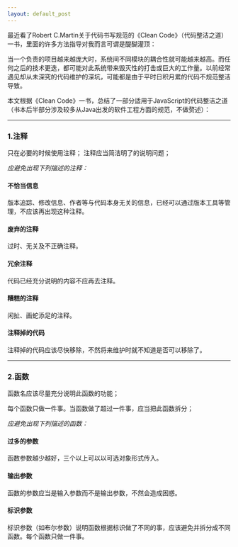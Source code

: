 ```yaml
---
layout: default_post
---
```


最近看了Robert C.Martin关于代码书写规范的《Clean Code》（代码整洁之道）一书，里面的许多方法指导对我而言可谓是醍醐灌顶：

当一个负责的项目越来越庞大时，系统间不同模块的耦合性就可能越来越高。而任何之后的技术更迭，都可能对此系统带来毁灭性的打击或巨大的工作量。以前经常遇见却从未深究的代码维护的深坑，可能都是由于平时日积月累的代码不规范整洁导致。

本文根据《Clean Code》一书，总结了一部分适用于JavaScript的代码整洁之道（书本后半部分涉及较多从Java出发的软件工程方面的规范，不做赘述）：

--------

### 1.注释

只在必要的时候使用注释；
注释应当简洁明了的说明问题；

*应避免出现下列描述的注释：*

#### 不恰当信息

版本追踪、修改信息、作者等与代码本身无关的信息，已经可以通过版本工具等管理，不应该再出现这种注释。

#### 废弃的注释

过时、无关及不正确注释。

#### 冗余注释

代码已经充分说明的内容不应再去注释。

#### 糟糕的注释

闲扯、画蛇添足的注释。

#### 注释掉的代码

注释掉的代码应该尽快移除，不然将来维护时就不知道是否可以移除了。

-------

### 2.函数

函数名应该尽量充分说明此函数的功能；

每个函数只做一件事。当函数做了超过一件事，应当把此函数拆分；

*应避免出现下列描述的函数：*

#### 过多的参数

函数参数越少越好，三个以上可以以可选对象形式传入。

#### 输出参数

函数的参数应当是输入参数而不是输出参数，不然会造成困惑。

#### 标识参数

标识参数（如布尔参数）说明函数根据标识做了不同的事，应该避免并拆分成不同函数。每个函数只做一件事。